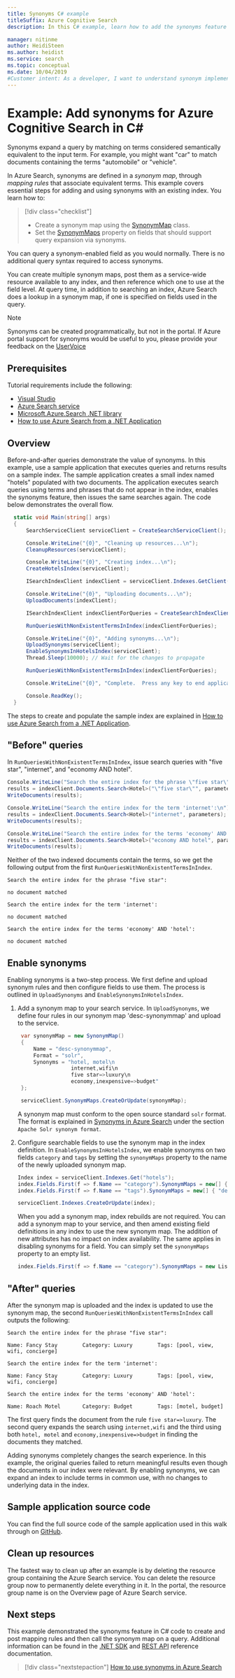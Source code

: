 ```yaml
---
title: Synonyms C# example
titleSuffix: Azure Cognitive Search
description: In this C# example, learn how to add the synonyms feature to an index in Azure Cognitive Search. A synonyms map is a list of equivalent terms. Fields with synonym support expand queries to include the user-provided term and all related synonyms.

manager: nitinme
author: HeidiSteen
ms.author: heidist
ms.service: search
ms.topic: conceptual
ms.date: 10/04/2019
#Customer intent: As a developer, I want to understand synonym implementation, benefits, and tradeoffs.
---
```

# Example: Add synonyms for Azure Cognitive Search in C#

Synonyms expand a query by matching on terms considered semantically equivalent to the input term. For example, you might want "car" to match documents containing the terms "automobile" or "vehicle". 

In Azure Search, synonyms are defined in a *synonym map*, through *mapping rules* that associate equivalent terms. This example covers essential steps for adding and using synonyms with an existing index. You learn how to:

> [!div class="checklist"]
> * Create a synonym map using the  [SynonymMap](https://docs.microsoft.com/dotnet/api/microsoft.azure.search.models.synonymmap?view=azure-dotnet) class. 
> * Set the [SynonymMaps](https://docs.microsoft.com/dotnet/api/microsoft.azure.search.models.field.synonymmaps?view=azure-dotnet) property on fields that should support query expansion via synonyms.

You can query a synonym-enabled field as you would normally. There is no additional query syntax required to access synonyms.

You can create multiple synonym maps, post them as a service-wide resource available to any index, and then reference which one to use at the field level. At query time, in addition to searching an index, Azure Search does a lookup in a synonym map, if one is specified on fields used in the query.

> [!NOTE]
> Synonyms can be created programmatically, but not in the portal. If Azure portal support for synonyms would be useful to you, please provide your feedback on the [UserVoice](https://feedback.azure.com/forums/263029-azure-search)

## Prerequisites

Tutorial requirements include the following:

* [Visual Studio](https://www.visualstudio.com/downloads/)
* [Azure Search service](search-create-service-portal.md)
* [Microsoft.Azure.Search .NET library](https://aka.ms/search-sdk)
* [How to use Azure Search from a .NET Application](https://docs.microsoft.com/azure/search/search-howto-dotnet-sdk)

## Overview

Before-and-after queries demonstrate the value of synonyms. In this example, use a sample application that executes queries and returns results on a sample index. The sample application creates a small index named "hotels" populated with two documents. The application executes search queries using terms and phrases that do not appear in the index, enables the synonyms feature, then issues the same searches again. The code below demonstrates the overall flow.

```csharp
  static void Main(string[] args)
  {
      SearchServiceClient serviceClient = CreateSearchServiceClient();

      Console.WriteLine("{0}", "Cleaning up resources...\n");
      CleanupResources(serviceClient);

      Console.WriteLine("{0}", "Creating index...\n");
      CreateHotelsIndex(serviceClient);

      ISearchIndexClient indexClient = serviceClient.Indexes.GetClient("hotels");

      Console.WriteLine("{0}", "Uploading documents...\n");
      UploadDocuments(indexClient);

      ISearchIndexClient indexClientForQueries = CreateSearchIndexClient();

      RunQueriesWithNonExistentTermsInIndex(indexClientForQueries);

      Console.WriteLine("{0}", "Adding synonyms...\n");
      UploadSynonyms(serviceClient);
      EnableSynonymsInHotelsIndex(serviceClient);
      Thread.Sleep(10000); // Wait for the changes to propagate

      RunQueriesWithNonExistentTermsInIndex(indexClientForQueries);

      Console.WriteLine("{0}", "Complete.  Press any key to end application...\n");

      Console.ReadKey();
  }
```
The steps to create and populate the sample index are explained in [How to use Azure Search from a .NET Application](https://docs.microsoft.com/azure/search/search-howto-dotnet-sdk).

## "Before" queries

In `RunQueriesWithNonExistentTermsInIndex`, issue search queries with "five star", "internet", and "economy AND hotel".
```csharp
Console.WriteLine("Search the entire index for the phrase \"five star\":\n");
results = indexClient.Documents.Search<Hotel>("\"five star\"", parameters);
WriteDocuments(results);

Console.WriteLine("Search the entire index for the term 'internet':\n");
results = indexClient.Documents.Search<Hotel>("internet", parameters);
WriteDocuments(results);

Console.WriteLine("Search the entire index for the terms 'economy' AND 'hotel':\n");
results = indexClient.Documents.Search<Hotel>("economy AND hotel", parameters);
WriteDocuments(results);
```
Neither of the two indexed documents contain the terms, so we get the following output from the first `RunQueriesWithNonExistentTermsInIndex`.
~~~
Search the entire index for the phrase "five star":

no document matched

Search the entire index for the term 'internet':

no document matched

Search the entire index for the terms 'economy' AND 'hotel':

no document matched
~~~

## Enable synonyms

Enabling synonyms is a two-step process. We first define and upload synonym rules and then configure fields to use them. The process is outlined in `UploadSynonyms` and `EnableSynonymsInHotelsIndex`.

1. Add a synonym map to your search service. In `UploadSynonyms`, we define four rules in our synonym map 'desc-synonymmap' and upload to the service.
   ```csharp
    var synonymMap = new SynonymMap()
    {
        Name = "desc-synonymmap",
        Format = "solr",
        Synonyms = "hotel, motel\n
                    internet,wifi\n
                    five star=>luxury\n
                    economy,inexpensive=>budget"
    };

    serviceClient.SynonymMaps.CreateOrUpdate(synonymMap);
   ```
   A synonym map must conform to the open source standard `solr` format. The format is explained in [Synonyms in Azure Search](search-synonyms.md) under the section `Apache Solr synonym format`.

2. Configure searchable fields to use the synonym map in the index definition. In `EnableSynonymsInHotelsIndex`, we enable synonyms on two fields `category` and `tags` by setting the `synonymMaps` property to the name of the newly uploaded synonym map.
   ```csharp
   Index index = serviceClient.Indexes.Get("hotels");
   index.Fields.First(f => f.Name == "category").SynonymMaps = new[] { "desc-synonymmap" };
   index.Fields.First(f => f.Name == "tags").SynonymMaps = new[] { "desc-synonymmap" };

   serviceClient.Indexes.CreateOrUpdate(index);
   ```
   When you add a synonym map, index rebuilds are not required. You can add a synonym map to your service, and then amend existing field definitions in any index to use the new synonym map. The addition of new attributes has no impact on index availability. The same applies in disabling synonyms for a field. You can simply set the `synonymMaps` property to an empty list.
   ```csharp
   index.Fields.First(f => f.Name == "category").SynonymMaps = new List<string>();
   ```

## "After" queries

After the synonym map is uploaded and the index is updated to use the synonym map, the second `RunQueriesWithNonExistentTermsInIndex` call outputs the following:

~~~
Search the entire index for the phrase "five star":

Name: Fancy Stay        Category: Luxury        Tags: [pool, view, wifi, concierge]

Search the entire index for the term 'internet':

Name: Fancy Stay        Category: Luxury        Tags: [pool, view, wifi, concierge]

Search the entire index for the terms 'economy' AND 'hotel':

Name: Roach Motel       Category: Budget        Tags: [motel, budget]
~~~
The first query finds the document from the rule `five star=>luxury`. The second query expands the search using `internet,wifi` and the third using both `hotel, motel` and `economy,inexpensive=>budget` in finding the documents they matched.

Adding synonyms completely changes the search experience. In this example, the original queries failed to return meaningful results even though the documents in our index were relevant. By enabling synonyms, we can expand an index to include terms in common use, with no changes to underlying data in the index.

## Sample application source code
You can find the full source code of the sample application used in this walk through on [GitHub](https://github.com/Azure-Samples/search-dotnet-getting-started/tree/master/DotNetHowToSynonyms).

## Clean up resources

The fastest way to clean up after an example is by deleting the resource group containing the Azure Search service. You can delete the resource group now to permanently delete everything in it. In the portal, the resource group name is on the Overview page of Azure Search service.

## Next steps

This example demonstrated the synonyms feature in C# code to create and post mapping rules and then call the synonym map on a query. Additional information can be found in the [.NET SDK](https://docs.microsoft.com/dotnet/api/microsoft.azure.search) and [REST API](https://docs.microsoft.com/rest/api/searchservice/) reference documentation.

> [!div class="nextstepaction"]
> [How to use synonyms in Azure Search](search-synonyms.md)
